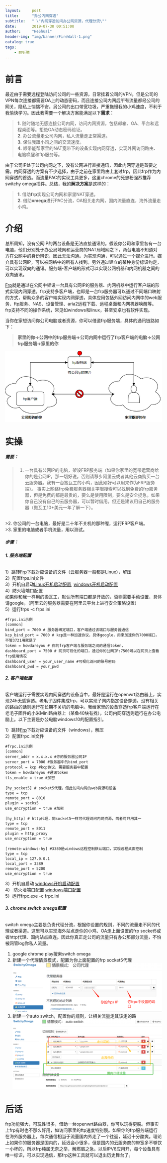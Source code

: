 ```yaml
---
layout:     post
title:      "办公内网穿透"
subtitle:   " \"内网穿透访问办公网资源，代理分流\""
date:       2019-07-30 00:51:00
author:     "HeShuai"
header-img: "img/banner/FireWall-1.png"
catalog: true
tags:
    - 瞎折腾
---
```


# 前言

最近由于需要远程登陆访问公司的一些资源，日常挂着公司的VPN。但是公司的VPN每次连接都需要OA上的动态密码，而且连接公司内网后所有流量都经公司的网关，隐私上惴惴不安。另公司的出口带宽垃圾，严重拖慢我的小鸡速度，不利于我愉快学习。因此我需要一个解决方案能满足以下**需求**：
>**1.** 随时随地无感连接公司内网，访问内网资源，包括邮箱、OA、平台和远程桌面等。拒绝OA动态密码验证。<br/>
>**2.** 办公流量走公司内网，私人流量走正常渠道。<br/>
>**3.** 保住我跟小鸡之间的交流速度。<br/>
>**4.** 顺带能帮家里的NAT宽带下的设备实现内网穿透，实现外网访问路由、电脑唤醒和ftp服务等。<br/>

由于公司IP处于公司内网之下，没有公网进行直接通讯，因此内网穿透是首要之需。内网穿透的方案有不少选择，由于之前在家里路由上套过frp，因此frp作为内网穿透的首选。而流量PAC的实现工具更多，这里chrome的死忠粉强烈推荐switchy omega插件。总结，我的**解决方案**是这样的：
>**1.** 借助**frp**实现公司内网和家里NAT穿透。<br/>
>**2.** 借助**omega**进行PAC分流，OA相关走内网，国内流量直连，海外流量走小鸡。<br/>

# 介绍
总所周知，没有公网IP的两台设备是无法直接通讯的。假设你公司和家里各有一台电脑，他们分别处于办公局域网和运营商的NAT局域网之下，两台电脑不知道对方在公网中的身份辨识，因此无法沟通。为实现沟通，可以通过一个媒介进行。媒介具有公网IP，可以被网络中的所有人找到。另外通过建立的某种身份标识约定，可以实现双向的通讯。服务端-客户端的形式可以实现公网机器和内网机器之间的双向通讯。

[Frp](https://github.com/fatedier/frp)就是通过在公网中架设一台具有公网IP的服务器、内网机器中运行客户端的形式实现内网穿透。frp支持多客户端，也即是一台frp服务器可以通过不同端口映射的方式，帮助众多的客户端实现内网穿透，具体应用包括外网访问内网中的web服务、ftp服务、NAS、设备管理、aria2远程下载、远程桌面和内网机器唤醒等。frp支持不同的操作系统，常见如windows和linux，甚至安卓也有软件实现。

当你在家想访问你公司电脑或者资源，你可以借道frp服务端，具体的通讯链路如下：
>**家里的你->公网中的frp服务端->公司内网中运行了frp客户端的电脑->公网frp服务端->家里的你**

![](https://raw.githubusercontent.com/mightycatty/mightycatty.github.io/master/img/20190729224333.png)
# 实操
##### 需要：
>1. 一台具有公网IP的电脑，架设FRP服务端（如果你家里的宽带运营商给你的是公网IP，那一切好说。否则请移步阿里云或者其他云商购买一台云服务器。我有一台搬瓦工的小鸡，因此刚好可以用来作为FRP服务端）。
事实上网络frp免费服务器相关字眼搜索可以找到免费的frp服务器，但是免费的都是最贵的，要么是使用限制，要么是安全捉急。如果你自己没有自己的云服务器，可以暂时借用。但还是建议用自己的服务器（搬瓦工10+美元一年了解一下）。
<br/>
>2. 你公司的一台电脑，最好是二十年不关机的那种喔，运行FRP客户端。<br/>
>3. 家里的电脑或者手机流量，用以测试。<br/>

##### 步骤：

###### **1. 服务端配置**

1）跳转[Frp](https://github.com/fatedier/frp)下载对应设备的文件（云服务器一般都是Linux），解压<br/>
2）配置frps.ini文件<br/>
3）开机自启动[Linux开机启动配置](
https://www.ayue.cc/%E5%BC%80%E5%8F%91%E7%9B%B8%E5%85%B3/ubuntu-16%E5%AE%89%E8%A3%85frp%E6%9C%8D%E5%8A%A1%E7%AB%AF%E5%B9%B6%E8%AE%BE%E7%BD%AE%E5%BC%80%E6%9C%BA%E8%87%AA%E5%90%AF%E7%9A%84%E6%96%B9%E6%B3%95.html), [windows开机启动配置](https://blog.csdn.net/chengg0769/article/details/80647406)<br/>
4）防火墙端口配置<br/>
如果你和我一样用的搬瓦工，默认所有端口都是开放的，否则需要手动设置，具体请google。（阿里云的服务器需要在阿里云平台上进行安全策略设置）<br/>
5）运行frps -c frps.ini
 ```
#frps.ini示例
[common]
bind_port = 7000 # 服务器绑定端口，客户端通过该端口与服务器通信
kcp_bind_port = 7000 # kcp是一种加速协议，具体google，用来加速你的7000端口。不管3721用就是了
token = howdareyou # 你的frp客户端与服务端之间的通信token，
dashboard_port = 7500 # 网页可视化的端口，通过你的公网IP:7500可以在网页上查看frp使用情况
dashboard_user = your_user_name #可视化访问的账号密码
dashboard_pwd = your_pwd
```

###### **2. 客户端配置**

客户端运行于需要实现内网穿透的设备当中，最好是运行在openwrt路由器上，实现24h无感穿透。老毛子固件集成frp，可以实现子网内指定设备穿透。没有相关的路由的话则运行在长期不关机的电脑中。我给家里的设备穿透frp客户端运行在老毛子固件的小米Mini路由器上（某鱼40块有找），公司内网穿透则运行在办公电脑上。以下主要是办公电脑windows10的配置指引。

1）跳转[Frp](https://github.com/fatedier/frp)下载对应设备的文件（windows），解压<br/>
2）配置frpc.ini文件<br/>
 ```
 #frpc.ini示例
[common] 
server_addr = x.x.x.x #你的服务器公网IP
server_port = 7000 #服务器中的bind_port
protocol = kcp #kcp协议，需要服务器中配置
token = howdareyou #通讯token
tls_enable = true #加密

[hy_socket5] # socket5代理，借此访问内网的web资源和设备
type = tcp
remote_port = 8010
plugin = socks5
use_encryption = true #加密

[hy_http] # http代理，同socket5一样可代理访问内网资源，两者可只用其一
type = tcp
remote_port = 8011
plugin = http_proxy
use_encryption = true

[remote-windows-hy] #3389是windows远程控制默认端口，实现远程桌面控制
type = tcp
local_ip = 127.0.0.1
local_port = 3389
remote_port = 5200
use_encryption = true
```
3）开机自启动
[windows开机启动配置](https://blog.csdn.net/chengg0769/article/details/80647406)<br/>
4） 防火墙端口配置
[windows端口配置](https://blog.csdn.net/yuhong_x/article/details/79456078)<br/>
5）运行frpc.exe -c frpc.ini<br/>

###### **3. chrome switch omega配置**

switch omega主要是负责代理分流，根据你设置的规则，不同的流量走不同的代理或者渠道。这里可以实现海外站点走你的小鸡、OA走上面设置的frp socket5或者http代理、国内站点直连。因此你真正走公司的流量只有办公那部分流量，不怕被网管log你私人流量。

1) google chrome play搜索switch omega
2) 新建一个代理情景模式，配置为你上面配置的frp socket5代理
![](https://raw.githubusercontent.com/mightycatty/mightycatty.github.io/master/img/20190730002722.png)
3) 新建一个auto switch，配置你的规则，让相关流量走其该走的路
![](https://raw.githubusercontent.com/mightycatty/mightycatty.github.io/master/img/20190730003014.png)

# 后话

frp功能强大，可玩性很多，借助一台openwrt路由器，你可以玩得更脱。但事实上frp有时也不那么好用，如访问家里的ftp速度特别慢。如果你的frp服务端运行在海外服务器上，每次通信相当于流量国内外走了一个往返，延迟十分酸爽。理论上如果你的服务器是国内的，延迟会小很多，但是国内的云服务商的带宽多不够饮一小杯的，所以frp纯属无奈之举，解燃眉之急。以后IPV6应用开，每个设备具有唯一标识，可以实现通信，那frp这种工具就可以退出历史舞台了。



